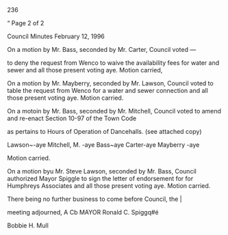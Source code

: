 236

“ Page 2 of 2

Council Minutes
February 12, 1996

On a motion by Mr. Bass, seconded by Mr. Carter, Council voted —

to deny the request from Wenco to waive the availability fees
for water and sewer and all those present voting aye.
Motion carried,

On a motion by Mr. Mayberry, seconded by Mr. Lawson, Council
voted to table the request from Wenco for a water and sewer
connection and all those present voting aye. Motion carried.

On a motoin by Mr. Bass, seconded by Mr. Mitchell, Council
voted to amend and re-enact Section 10-97 of the Town Code

as pertains to Hours of Operation of Dancehalls. (see attached
copy)

Lawson~-aye
Mitchell, M. -aye
Bass~aye
Carter-aye
Mayberry -aye

Motion carried.

On a motion byu Mr. Steve Lawson, seconded by Mr. Bass, Council
authorized Mayor Spiggle to sign the letter of endorsement for
for Humphreys Associates and all those present voting aye.
Motion carried.

There being no further business to come before Council, the |

meeting adjourned,
A Cb MAYOR
Ronald C. Spiggq#é

Bobbie H. Mull

